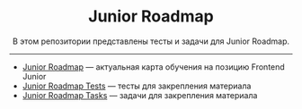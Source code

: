 <div align="center">

# Junior Roadmap

В этом репозитории представлены тесты и задачи для Junior Roadmap.

</div>

---

* [Junior Roadmap](./map/README.md) — актуальная карта обучения на позицию Frontend Junior
* [Junior Roadmap Tests](./tests/README.md) — тесты для закрепления материала
* [Junior Roadmap Tasks](./tasks/README.md) — задачи для закрепления материала

